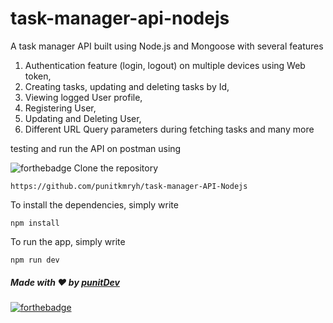 # task-manager-api-nodejs
A task manager API built using Node.js and Mongoose with several features 
1. Authentication feature (login, logout) on multiple devices using Web token, 
2. Creating tasks, updating and deleting tasks by Id,
3. Viewing logged User profile,
4. Registering User,
5. Updating and Deleting User,
6. Different URL Query parameters during fetching tasks and many more

testing and run the API on postman using

![forthebadge](https://badgen.net/npm/v/express)
Clone the repository
```
https://github.com/punitkmryh/task-manager-API-Nodejs
```
To install the dependencies, simply write
```
npm install
```
To run the app, simply write
```
npm run dev
```
##### Made with ♥ by <a href="https://github.com/punitkmryh">punitDev</a>
[![forthebadge](https://forthebadge.com/images/badges/built-with-love.svg)](https://github.com/punitkmryh)
